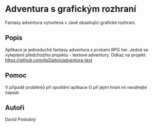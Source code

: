 # Adventura s grafickým rozhraní

Fantasy adventura vytvořená v Javě obsahující grafické rozhraní.

## Popis

Aplikace je jednoduchá fantasy adventura s prvkami RPG her. Jedná se vylepšení předchozího projektu - textové adventury. 
Odkaz na projekt: https://github.com/itsDaiton/adventura-text


## Pomoc

V případě problémů při spuštění aplikace či při jejím hraní mi neváhejte napsat.

## Autoři

David Poslušný
